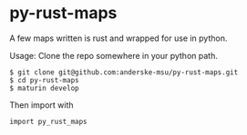 # py-rust-maps
A few maps written is rust and wrapped for use in python.

Usage:
Clone the repo somewhere in your python path.

```
$ git clone git@github.com:anderske-msu/py-rust-maps.git
$ cd py-rust-maps
$ maturin develop
```

Then import with
```
import py_rust_maps
```
